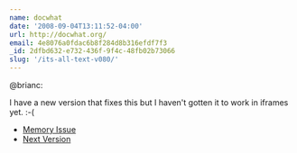```yaml
---
name: docwhat
date: '2008-09-04T13:11:52-04:00'
url: http://docwhat.org/
email: 4e8076a0fdac6b8f284d8b316efdf7f3
_id: 2dfbd632-e732-436f-9f4c-48fb02b73066
slug: '/its-all-text-v080/'
---
```


<p>@brianc:</p>
I have a new version that fixes this but I haven't gotten it to work in iframes yet. :-(

<ul>
  <li><a href="http://trac.gerf.org/itsalltext/ticket/2" rel="nofollow">Memory Issue</a></li>
  <li><a href="http://trac.gerf.org/itsalltext/milestone/NewMonitor" rel="nofollow">Next Version</a></li>
</ul>
